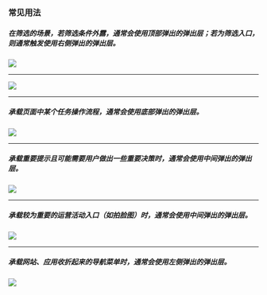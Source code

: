 

### 常见用法

##### 在筛选的场景，若筛选条件外露，通常会使用顶部弹出的弹出层；若为筛选入口，则通常触发使用右侧弹出的弹出层。

<div class="item">
  <img src="https://tdesign.gtimg.com/site/design/mobile-guide/popup/popup-1.png" />
</div>

<hr />

<div class="item">
  <img src="https://tdesign.gtimg.com/site/design/mobile-guide/popup/popup-2.png" />
</div>

<hr />

##### 承载页面中某个任务操作流程，通常会使用底部弹出的弹出层。

<div class="item">
  <img src="https://tdesign.gtimg.com/site/design/mobile-guide/popup/popup-3.png" />
</div>

<hr />

##### 承载重要提示且可能需要用户做出一些重要决策时，通常会使用中间弹出的弹出层。

<div class="legend">
  <div class="item">
    <img src="https://tdesign.gtimg.com/site/design/mobile-guide/popup/popup-4.png" />
  </div>
</div>

<hr />

##### 承载较为重要的运营活动入口（如拍脸图）时，通常会使用中间弹出的弹出层。

<div class="legend">
  <div class="item">
    <img src="https://tdesign.gtimg.com/site/design/mobile-guide/popup/popup-5.png" />
  </div>
</div>

<hr />

##### 承载网站、应用收折起来的导航菜单时，通常会使用左侧弹出的弹出层。

<div class="legend">
  <div class="item">
    <img src="https://tdesign.gtimg.com/site/design/mobile-guide/popup/popup-6.png" />
  </div>
</div>
